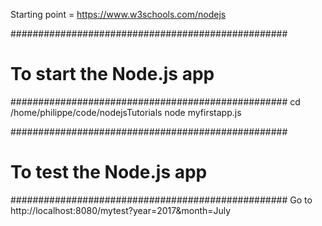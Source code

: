 Starting point = https://www.w3schools.com/nodejs


##################################################
# To start the Node.js app
##################################################
cd /home/philippe/code/nodejsTutorials
node myfirstapp.js


##################################################
# To test the Node.js app
##################################################
Go to http://localhost:8080/mytest?year=2017&month=July
